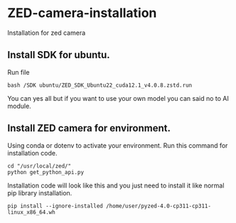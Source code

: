 # ZED-camera-installation
Installation for zed camera
## Install SDK for ubuntu.
Run file
```
bash /SDK ubuntu/ZED_SDK_Ubuntu22_cuda12.1_v4.0.8.zstd.run
```

You can yes all but if you want to use your own model you can said no to AI module.

## Install ZED camera for environment.

Using conda or dotenv to activate your environment. Run this command for installation code.

```
cd "/usr/local/zed/"
python get_python_api.py
```

Installation code will look like this and you just need to install it like normal pip library installation.

```
pip install --ignore-installed /home/user/pyzed-4.0-cp311-cp311-linux_x86_64.wh
```

